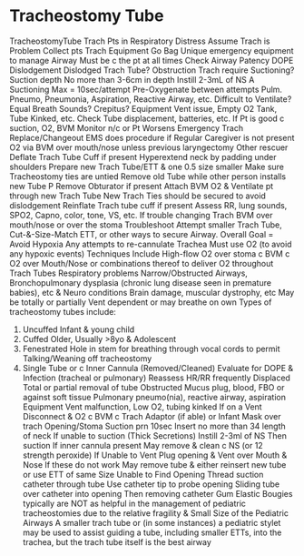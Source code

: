 # Tracheostomy Tube

TracheostomyTube
Trach Pts in Respiratory Distress
Assume Trach is Problem  Collect pts Trach Equipment
Go Bag  Unique emergency equipment to manage Airway
 Must be c the pt at all times
Check Airway Patency  DOPE
Dislodgement  Dislodged Trach Tube?
Obstruction  Trach require Suctioning?
Suction depth  No more than 3-6cm in depth
Instill 2-3mL of NS  A Suctioning
Max = 10sec/attempt  Pre-Oxygenate between attempts
Pulm.  Pneumo, Pneumonia, Aspiration, Reactive Airway,
etc. Difficult to Ventilate? Equal Breath Sounds? Crepitus?
Equipment  Vent issue, Empty O2 Tank, Tube Kinked, etc.
Check Tube displacement, batteries, etc.
If Pt is good c suction, O2, BVM  Monitor
n/c or Pt Worsens  Emergency Trach Replace/Changeout
EMS does procedure if Regular Caregiver is not present
O2 via BVM over mouth/nose unless previous laryngectomy
Other rescuer  Deflate Trach Tube Cuff if present
 Hyperextend neck by padding under shoulders
Prepare new Trach Tube/ETT & one 0.5 size smaller
 Make sure Tracheostomy ties are untied
Remove old Tube while other person installs new Tube
P  Remove Obturator if present
Attach BVM  O2 & Ventilate pt through new Trach Tube
New Trach Ties should be secured to avoid dislodgement
Reinflate Trach tube cuff if present
Assess RR, lung sounds, SPO2, Capno, color, tone, VS, etc.
If trouble changing Trach  BVM over mouth/nose or over the stoma  Troubleshoot  Attempt smaller Trach Tube, Cut-&-Size-Match ETT, or other ways to secure Airway.
Overall Goal = Avoid Hypoxia
Any attempts to re-cannulate Trachea Must use O2
(to avoid any hypoxic events)
Techniques Include  High-flow O2 over stoma c BVM c O2 over Mouth/Nose
 or combinations thereof to deliver O2 throughout
Trach Tubes  Respiratory problems  Narrow/Obstructed Airways, Bronchopulmonary dysplasia (chronic lung disease seen in premature babies), etc
 & Neuro conditions  Brain damage, muscular dystrophy, etc
May be totally or partially Vent dependent or may breathe on own
Types of tracheostomy tubes include:
1)	Uncuffed  Infant & young child
2)	Cuffed  Older, Usually >8yo & Adolescent
3)	Fenestrated  Hole in stem for breathing through vocal
cords to permit Talking/Weaning off tracheostomy
4)	Single Tube or c Inner Cannula (Removed/Cleaned)
Evaluate for DOPE & Infection (tracheal or pulmonary)
Reassess HR/RR frequently
Displaced  Total or partial removal of tube
Obstructed  Mucus plug, blood, FBO or against soft tissue
Pulmonary  pneumo(nia), reactive airway, aspiration
Equipment  Vent malfunction, Low O2, tubing kinked
If on a Vent  Disconnect & O2 c BVM c Trach Adaptor (if able)
or Infant Mask over trach Opening/Stoma
Suction prn  10sec
Insert no more than 34 length of neck
If unable to suction (Thick Secretions)  Instill 2-3ml of NS
 Then suction
If inner cannula present  May remove & clean c NS
(or 12 strength peroxide)
If Unable to Vent  Plug opening & Vent over Mouth & Nose
If these do not work  May remove tube
& either reinsert new tube or use ETT of same  Size
Unable to Find Opening  Thread suction catheter through tube
 Use catheter tip to probe opening
 Sliding tube over catheter into opening
 Then removing catheter
Gum Elastic Bougies typically are NOT as helpful in the management of pediatric tracheostomies due to the relative fragility & Small Size of the Pediatric Airways
A smaller trach tube or (in some instances) a pediatric stylet may be used to assist guiding a tube, including smaller ETTs, into the trachea, but the trach tube itself is the best airway
